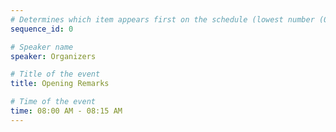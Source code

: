 ```yaml
---
# Determines which item appears first on the schedule (lowest number (0) appears first)
sequence_id: 0

# Speaker name
speaker: Organizers

# Title of the event
title: Opening Remarks

# Time of the event
time: 08:00 AM - 08:15 AM
---
```

